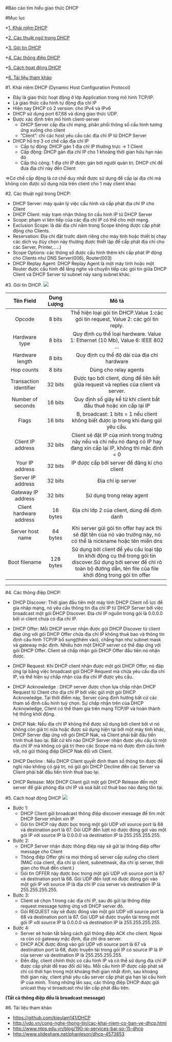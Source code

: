 #Báo cáo tìm hiểu giao thức DHCP

#Mục lục

*[1. Khái niệm DHCP](#khai_niem)

*[2. Các thuật ngữ trong DHCP](#thuat_ngu)

*[3. Gói tin DHCP](#goi_tin)

*[4. Các thông điệp DHCP](#thong_diep)

*[5. Cách hoạt động DHCP](#hoat_dong)

*[6. Tài liệu tham khảo](#tai_lieu_tham_khao)


<a name="khai_niem"></a>
#1. Khái niệm DHCP (Dynamic Host Configuration Protocol)
* Đây là giao thức hoạt động ở lớp Application trong mô hình TCP/IP.
* Là giao thức cấu hình tự động địa chỉ IP
* Hiện nay DHCP có 2 version: cho IPv4 và IPv6
* DHCP sử dụng port 67,68 và dùng giao thức UDP.
* Được xác định trên mô hình client-server
	* DHCP Server cấp địa chỉ mạng, phân phối thông số cấu hình tương ứng xuống cho client
    * ”Client”: chỉ các host yêu cầu các địa chỉ IP từ DHCP Server
* DHCP hỗ trợ 3 cơ chế cấp địa chỉ IP
    * Cấp tự động: DHCP gán 1 địa chỉ IP thường trực → 1 Client
    * Cấp động: DHCP gán địa chỉ IP cho 1 khoảng thời gian hữu hạn nào đó
    * Cấp thủ công: 1 địa chỉ IP được gán bời người quản trị. DHCP chỉ để đưa địa chỉ này đến Client

=>Cơ chế cấp động là cơ chế duy nhất được sử dụng để cấp lại địa chỉ mà không còn được sử dụng nữa trên client cho 1 máy client khác

<a name="thuat_ngu"></a>
#2. Các thuật ngữ trong DHCP:
* DHCP Server: máy quản lý việc cấu hình và cấp phát địa chỉ IP cho Client
* DHCP Client: máy trạm nhận thông tin cấu hình IP từ DHCP Server
* Scope: phạm vi liên tiếp của các địa chỉ IP có thể cho một mạng.
* Exclusion Scope: là dải địa chỉ nằm trong Scope không được cấp phát động cho Clients.
* Reservation: Địa chỉ đặt trước dành riêng cho máy tính hoặc thiết bị chạy các dịch vụ (tùy chọn này thường được thiết lập để cấp phát địa chỉ cho các Server, Printer,…..)
* Scope Options: các thông số được cấu hình thêm khi cấp phát IP động cho Clients như DNS Server(006), Router(003)
* DHCP Replay Agent: DHCP Replay Agent là một máy tính hoặc một Router được cấu hình để lắng nghe và chuyển tiếp các gói tin giữa DHCP Client và DHCP Server từ subnet này sang subnet khác.

<a name="goi_tin"></a>
#3. Gói tin DHCP.
![](http://www.tcpipguide.com/free/diagrams/dhcpformat.png)

| Tên Field | Dung Lượng | Mô tả |
|:---------:|:----------:|:-----:|
|Opcode | 8 bits | Thể hiện loại gói tin DHCP.Value 1:các gói tin request, Value 2: các gói tin reply.|
|Hardware type | 8 bits | Quy định cụ thể loại hardware. Value 1: Ethernet (10 Mb), Value 6: IEEE 802 ...|
|Hardware length | 8 bits | Quy định cụ thể độ dài của địa chỉ hardware|
|Hop counts | 8 bits | Dùng cho relay agents|
|Transaction Identifier | 32 bits | Được tạo bởi client, dùng để liên kết giữa request và replies của client và server.|
|Number of seconds | 16 bits | Quy định số giây kể từ khi client bắt đầu thuê hoặc xin cấp lại IP|
|Flags | 16 bits | B, broadcast: 1 bits = 1 nếu client không biết được ip trong khi đang gửi yêu cầu.|
|Client IP address | 32 bits | Client sẽ đặt IP của mình trong trường này nếu và chỉ nếu nó đang có IP hay đang xin cấp lại IP, không thì mặc định = 0|
|Your IP address | 32 bits | IP được cấp bởi server để đăng kí cho client|
|Server IP address | 32 bits | Địa chỉ ip server|
|Gateway IP address | 32 bits | Sử dụng trong relay agent|
|Client hardware address | 16 bytes | Địa chỉ lớp 2 của client, dùng để định danh|
|Server host name | 64 bytes | Khi server gửi gói tin offer hay ack thì sẽ đặt tên của nó vào trường này, nó có thể là nickname hoặc tên miền dns|
|Boot filename | 128 bytes | Sử dụng bời client để yêu cầu loại tập tin khởi động cụ thể trong gói tin discover.Sử dụng bởi server để chỉ rõ toàn bộ đường dẫn, tên file của file khởi động trong gói tin offer|
---------------

<a name="thong_diep"></a>
#4. Các thông điệp DHCP:
* DHCP Discover: Thời gian đầu tiên một máy tính DHCP Client nỗ lực để gia nhập mạng, nó yêu cầu thông tin địa chỉ IP từ DHCP Server bởi việc broadcast một gói DHCP Discover. Địa chỉ IP nguồn trong gói là 0.0.0.0 bởi vì client chưa có địa chỉ IP.

* DHCP Offer: Mỗi DHCP server nhận được gói DHCP Discover từ client đáp ứng với gói DHCP Offer chứa địa chỉ IP không thuê bao và thông tin định cấu hình TCP/IP bổ sung(thêm vào), chẳng hạn như subnet mask và gateway mặc định. Nhiều hơn một DHCP server có thể đáp ứng với gói DHCP Offer. Client sẽ chấp nhận gói DHCP Offer đầu tiên nó nhận được.

* DHCP Request: Khi DHCP client nhận được một gói DHCP Offer, nó đáp ứng lại bằng việc broadcast gói DHCP Request mà chứa yêu cầu địa chỉ IP, và thể hiện sự chấp nhận của địa chỉ IP được yêu cầu.

* DHCP Acknowledge : DHCP server được chọn lựa chấp nhận DHCP Request từ Client cho địa chỉ IP bởi việc gửi một gói DHCP Acknowledge. Tại thời điểm này, Server cũng định hướng bất cứ các tham số định cấu hình tuỳ chọn. Sự chấp nhận trên của DHCP Acknowledge, Client có thể tham gia trên mạng TCP/IP và hoàn thành hệ thống khởi động.

* DHCP Nak: Nếu địa chỉ IP không thể được sữ dụng bởi client bởi vì nó không còn giá trị nữa hoặc được sử dụng hiện tại bởi một máy tính khác, DHCP Server đáp ứng với gói DHCP Nak, và Client phải bắt đầu tiến trình thuê bao lại. Bất cứ khi nào DHCP Server nhận được yêu cầu từ một địa chỉ IP mà không có giá trị theo các Scope mà nó được định cấu hình với, nó gửi thông điệp DHCP Nak đối với Client.

* DHCP Decline : Nếu DHCP Client quyết định tham số thông tin được đề nghị nào không có giá trị, nó gửi gói DHCP Decline đến các Server và Client phải bắt đầu tiến trình thuê bao lại.

* DHCP Release: Một DHCP Client gửi một gói DHCP Release đến một server để giải phóng địa chỉ IP và xoá bất cứ thuê bao nào đang tồn tại.

<a name="hoat_dong"></a>
#5. Cách hoạt động DHCP
![](http://ccieblog.co.uk/wp-content/uploads/2012/10/DHCP-Message-Exchange.png)
* Bước 1:
	* DHCP Client gửi broadcast thông điệp discover message để tìm một DHCP Server nhằm xin IP
	* Gói tin DHCP này được bọc trong một gói UDP với source port là 68 và destination port là 67. Gói UDP đến lượt nó được đóng gói vào một gói IP với source IP là 0.0.0.0 và destination IP là 255.255.255.255.
* Bước 2:
    * DHCP Server nhận được thông điệp này sẽ gửi lại thông điệp offer message cho Client
    * Thông điệp Offer ghi ra mọi thông số server cấp xuống cho client (MAC của client, địa chỉ ip client, subnetmask, địa chỉ ip server, thời gian cho thuê đến client.)
    * Gói tin OFFER này được bọc trong một gói UDP với source port là 67 và destination port là 68. Gói UDP đến lượt nó được đóng gói vào một gói IP với source IP là địa chỉ IP của server và destination IP là 255.255.255.255.
* Bước 3:
	* Client sẽ chọn 1 trong các địa chỉ IP, sau đó gửi lại thông điệp request message tương ứng với DHCP server đó.
	* Gói REQUEST này sẽ được đóng vào một gói UDP với source port là 68 và destination port là 67. Gói UDP sẽ được truyền tải trong một gói IP với source IP là 0.0.0.0 và destination IP là 255.255.255.255.
* Bước 4:
	* Server sẽ hoàn tất bằng cách gửi thông điệp ACK cho client. Ngoài ra còn có gateway mặc định, địa chỉ dns server.
	* DHCP ACK được đóng vào gói UDP với source port là 67 và destination port là 68, được truyền tải trong gói IP có source IP là IP của server và destination IP là 255.255.255.255.
	* Đến đây, client chính thức có cấu hình IP và có thể sử dụng địa chỉ IP được cấp phát để trao đổi dữ liệu. Mỗi cấu hình IP được cấp phát sẽ chỉ có thời hạn trong một khoảng thời gian nhất định, sau khoảng thời gian này, client phải yêu cầu server cấp phát gia hạn lại cấu hình IP của mình. Trong những lần sau, các thông điệp DHCP được gửi unicast thay vì broadcast như lần cấp phát đầu tiên.

**(Tất cả thông điệp đều là broadcast message)**

<a name="tai_lieu_tham_khao"></a>
#6. Tài liệu tham khảo
* https://github.com/kieulam141/DHCP
* http://vdo.vn/cong-nghe-thong-tin/cac-khai-niem-co-ban-ve-dhcp.html
* http://www.ntps.edu.vn/blog/190-ip-services-bai-so-15-dhcp
* http://www.slideshare.net/phanleson/dhcp-4573853
